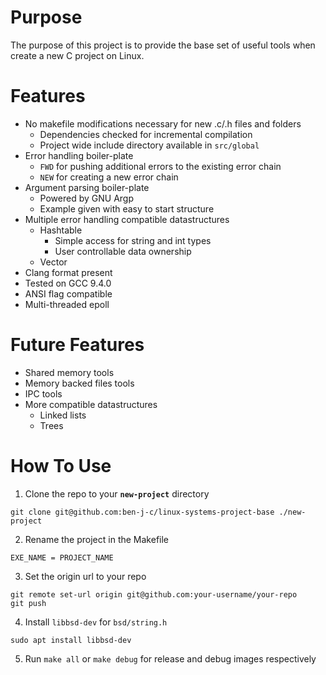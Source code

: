 # Purpose
The purpose of this project is to provide the base set of useful tools when
create a new C project on Linux.

# Features
- No makefile modifications necessary for new .c/.h files and folders
  - Dependencies checked for incremental compilation
  - Project wide include directory available in `src/global`
- Error handling boiler-plate
  - `FWD` for pushing additional errors to the existing error chain
  - `NEW` for creating a new error chain
- Argument parsing boiler-plate
  - Powered by GNU Argp
  - Example given with easy to start structure
- Multiple error handling compatible datastructures
  - Hashtable
    - Simple access for string and int types
    - User controllable data ownership
  - Vector
- Clang format present
- Tested on GCC 9.4.0
- ANSI flag compatible
- Multi-threaded epoll

# Future Features
- Shared memory tools
- Memory backed files tools
- IPC tools
- More compatible datastructures
  - Linked lists
  - Trees

# How To Use

1. Clone the repo to your **`new-project`** directory
```
git clone git@github.com:ben-j-c/linux-systems-project-base ./new-project
```
2. Rename the project in the Makefile
```
EXE_NAME = PROJECT_NAME
```
3. Set the origin url to your repo
```
git remote set-url origin git@github.com:your-username/your-repo
git push
```
4. Install `libbsd-dev` for `bsd/string.h`
```
sudo apt install libbsd-dev
```
5. Run `make all` or `make debug` for release and debug images respectively